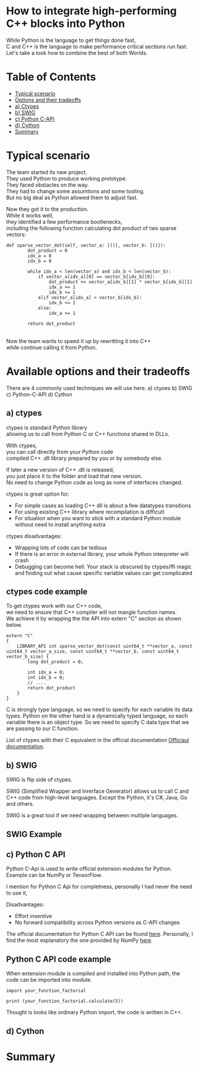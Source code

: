 # How to integrate high-performing C++ blocks into Python 

While Python is the language to get things done fast,<br>
C and C++ is the language to make performance critical sections run fast.<br>
Let's take a look how to combine the best of both Worlds.

# Table of Contents
- [Typical scenario](#typical-scenario)
- [Options and their tradeoffs](#available-options-and-their-tradeoffs)
- [a) Ctypes](##a-ctypes)
- [b) SWIG](##b-swig)
- [c) Python C-API](##c-python-c-api)
- [d) Cython](##d-cython)
- [Summary](#summary)

# Typical scenario

The team started its new project.<br>
They used Python to produce working prototype.<br>
They faced obstacles on the way.<br> 
They had to change some assumtions and some tooling.<br>
But no big deal as Python allowed them to adjust fast.<br>

Now they got it to the production.<br>
While it works well,<br>
they identified a few performance bootlenecks,<br>
including the following function calculating dot product of two sparse vectors:
```
def sparse_vector_dot(self, vector_a: [()], vector_b: [()]):
        dot_product = 0
        idx_a = 0
        idx_b = 0

        while idx_a < len(vector_a) and idx_b < len(vector_b):
            if vector_a[idx_a][0] == vector_b[idx_b][0]:
                dot_product += vector_a[idx_b][1] * vector_b[idx_b][1]
                idx_a += 1
                idx_b += 1
            elif vector_a[idx_a] > vector_b[idx_b]:
                idx_b += 1
            else:
                idx_a += 1

        return dot_product
```

<br>
Now the team wants to speed it up by rewritting it into C++<br>
while continue calling it from Python.<br>

# Available options and their tradeoffs

There are 4 commonly used techniques we will use here.
a) ctyoes
b) SWIG
c) Python-C-API
d) Cython


## a) ctypes
ctypes is standard Python library<br>
allowing us to call from Python C or C++ functions shared in DLLs. <br> 

With ctypes,<br>
you can call directly from your Python code <br>
compiled C++ .dll library prepared by you or by somebody else.<br>

If later a new version of C++ .dll is released,<br>
you just place it to the folder and load that new version.<br>
No need to change Python code as long as none of interfaces changed.

ctypes is great option for:
- For simple cases as loading C++ dll is about a few datatypes transitions
- For using existing C++ library where recompilation is difficult
- For situation when you want to stick with a standard Python module without need to install anything extra

ctypes disadvantages:
- Wrapping lots of code can be tedious
- If there is an error in external library, your whole Python interpreter will crash
- Debugging can become hell. Your stack is obscured by ctypes/ffi magic and finding out what cause specific variable values can get complicated

## ctypes code example

To get ctypes work with our C++ code,<br>
we need to ensure that C++ compiler will not mangle function names.<br> 
We achieve it by wrapping the the API into extern "C" section as shown below.

```
extern "C"
{
    LIBRARY_API int sparse_vector_dot(const uint64_t **vector_a, const uint64_t vector_a_size, const uint64_t **vector_b, const uint64_t vector_b_size) {
        long dot_product = 0;

        int idx_a = 0;
        int idx_b = 0;
        // ....
        return dot_product
    }
}
```
C is strongly type language, so we need to specify for each variable its data types.
Python on the other hand is a dynamically typed language, so each variable there is an object type.
So we need to specify C data type that we are passing to our C function.

List of ctypes with their C equivalent in the official documentation [Officiaul documentation](https://docs.python.org/3/library/ctypes.html#fundamental-data-types). 

## b) SWIG

SWIG is flip side of ctypes.

SWIG (Simplified Wrapper and Inrerface Generator) 
allows us to call C and C++ code from high-level languages. Except the Python, it's C#, Java, Go and others.

SWIG is a great tool if we need wrapping between multiple languages. 

## SWIG Example

## c) Python C API

Python C-Api is used to write official extension modules for Python. Example can be NumPy or TensorFlow.

I mention for Python C Api for completness,
personally I had never the need to use it,

Disadvantages:
- Effort insentive
- No forward compatibility across Python versions as C-API changes

The official documentation for Python C API can be found [here](https://docs.python.org/3/c-api/index.html). Personally, I find  the most explanatory the one provided by NumPy [here](https://numpy.org/devdocs/user/c-info.how-to-extend.html).


## Python C API code example
When extension module is compiled and installed into Python path,
the code can be imported into module.

```
import your_function_factorial

print (your_function_factorial.calculate(5))
```

Thought is looks like ordinary Python import,
the code is written in C++.


## d) Cython



# Summary



